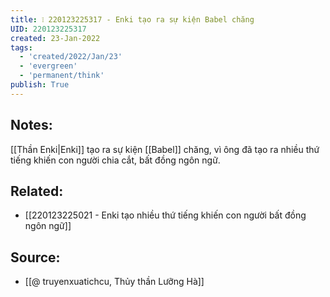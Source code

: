 ```yaml
---
title: ❕ 220123225317 - Enki tạo ra sự kiện Babel chăng
UID: 220123225317
created: 23-Jan-2022
tags:
  - 'created/2022/Jan/23'
  - 'evergreen'
  - 'permanent/think'
publish: True
---
```

## Notes:
[[Thần Enki|Enki]] tạo ra sự kiện [[Babel]] chăng, vì ông đã tạo ra nhiều thứ tiếng khiến con người chia cắt, bất đồng ngôn ngữ.

## Related:
- [[220123225021 - Enki tạo nhiều thứ tiếng khiến con người bất đồng ngôn ngữ]]

## Source:
- [[@ truyenxuatichcu, Thủy thần Lưỡng Hà]]


